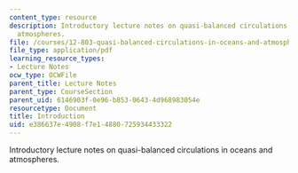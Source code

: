 ```yaml
---
content_type: resource
description: Introductory lecture notes on quasi-balanced circulations in oceans and
  atmospheres.
file: /courses/12-803-quasi-balanced-circulations-in-oceans-and-atmospheres-fall-2009/e386637e4908f7e14880725934433322_MIT12_803F09_lec01.pdf
file_type: application/pdf
learning_resource_types:
- Lecture Notes
ocw_type: OCWFile
parent_title: Lecture Notes
parent_type: CourseSection
parent_uid: 6146903f-0e96-b853-0643-4d968983054e
resourcetype: Document
title: Introduction
uid: e386637e-4908-f7e1-4880-725934433322
---
```

Introductory lecture notes on quasi-balanced circulations in oceans and atmospheres.

